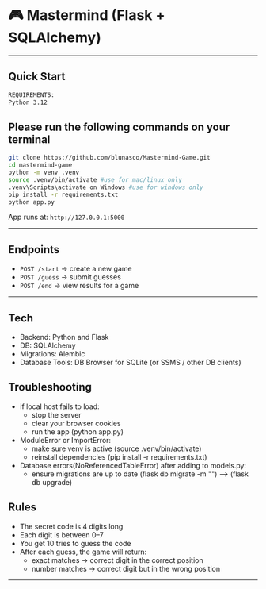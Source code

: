 # 🎮 Mastermind (Flask + SQLAlchemy)
---

## Quick Start
```bash
REQUIREMENTS:
Python 3.12
```
## Please run the following commands on your terminal
```bash
git clone https://github.com/blunasco/Mastermind-Game.git
cd mastermind-game
python -m venv .venv
source .venv/bin/activate #use for mac/linux only
.venv\Scripts\activate on Windows #use for windows only
pip install -r requirements.txt
python app.py
```

App runs at: `http://127.0.0.1:5000`

---

## Endpoints

* `POST /start` → create a new game
* `POST /guess` → submit guesses
* `POST /end` → view results for a game

---

## Tech

* Backend: Python and Flask
* DB: SQLAlchemy
* Migrations: Alembic 
* Database Tools: DB Browser for SQLite (or SSMS / other DB clients)

## Troubleshooting
* if local host fails to load: 
    * stop the server
    * clear your browser cookies
    * run the app (python app.py)
* ModuleError or ImportError: 
    * make sure venv is active (source .venv/bin/activate) 
    * reinstall dependencies (pip install -r requirements.txt)
* Database errors(NoReferencedTableError) after adding to models.py:
    * ensure migrations are up to date (flask db migrate -m "") --> (flask db upgrade)



## Rules

* The secret code is 4 digits long
* Each digit is between 0–7
* You get 10 tries to guess the code
* After each guess, the game will return:
    * exact matches → correct digit in the correct position
    * number matches → correct digit but in the wrong position
---
